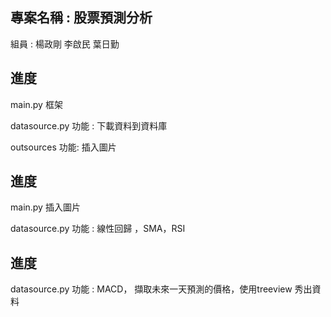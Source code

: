 ## 專案名稱 : 股票預測分析
組員 : 楊政剛 李啟民 葉日勤

## 進度
main.py 框架

datasource.py
功能 : 下載資料到資料庫

outsources
功能: 插入圖片

## 進度
main.py 插入圖片 

datasource.py
功能 : 線性回歸 ，SMA，RSI

## 進度
datasource.py
功能 : MACD， 擷取未來一天預測的價格，使用treeview 秀出資料